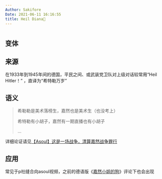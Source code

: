 ```yaml
---
Author: Sakifore
Date: 2021-06-11 16:16:55
title: Heil Diana🙋
---
```

# 

## 变体

## 来源

在1933年到1945年间的德国，平民之间、或武装党卫队对上级对话较常用“Heil Hitler！” ，直译为“希特勒万岁”

## 语义

>希勒勒是美术落榜生，嘉然也是美术生（也没考上）
>
>希特勒有小胡子，嘉然有一期直播也有小胡子
>
>...

详细论证请见[【Asoul】这是一场战争，清算嘉然战争罪行](https://www.bilibili.com/video/BV18f4y1a7xi)

## 应用

常见于p社缝合向asoul视频，之前的德语版《[嘉然小姐的狗](https://www.bilibili.com/video/BV1qp4y1n7Qw)》评论下也会出现

